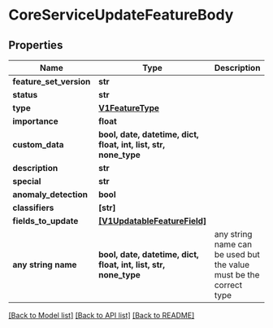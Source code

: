 # CoreServiceUpdateFeatureBody


## Properties
Name | Type | Description | Notes
------------ | ------------- | ------------- | -------------
**feature_set_version** | **str** |  | [optional] 
**status** | **str** |  | [optional] 
**type** | [**V1FeatureType**](V1FeatureType.md) |  | [optional] 
**importance** | **float** |  | [optional] 
**custom_data** | **bool, date, datetime, dict, float, int, list, str, none_type** |  | [optional] 
**description** | **str** |  | [optional] 
**special** | **str** |  | [optional] 
**anomaly_detection** | **bool** |  | [optional] 
**classifiers** | **[str]** |  | [optional] 
**fields_to_update** | [**[V1UpdatableFeatureField]**](V1UpdatableFeatureField.md) |  | [optional] 
**any string name** | **bool, date, datetime, dict, float, int, list, str, none_type** | any string name can be used but the value must be the correct type | [optional]

[[Back to Model list]](../README.md#documentation-for-models) [[Back to API list]](../README.md#documentation-for-api-endpoints) [[Back to README]](../README.md)


